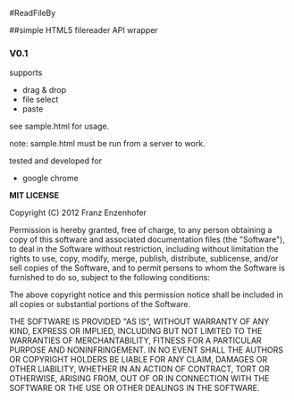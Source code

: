 #ReadFileBy

##simple HTML5 filereader API wrapper

### V0.1

supports

 * drag & drop
 * file select
 * paste

see sample.html for usage.

note: sample.html must be run from a server to work.

tested and developed for 

 * google chrome

**MIT LICENSE** 

Copyright (C) 2012 Franz Enzenhofer

Permission is hereby granted, free of charge, to any person obtaining a copy of this software and associated documentation files (the "Software"), to deal in the Software without restriction, including without limitation the rights to use, copy, modify, merge, publish, distribute, sublicense, and/or sell copies of the Software, and to permit persons to whom the Software is furnished to do so, subject to the following conditions:

The above copyright notice and this permission notice shall be included in all copies or substantial portions of the Software.

THE SOFTWARE IS PROVIDED "AS IS", WITHOUT WARRANTY OF ANY KIND, EXPRESS OR IMPLIED, INCLUDING BUT NOT LIMITED TO THE WARRANTIES OF MERCHANTABILITY, FITNESS FOR A PARTICULAR PURPOSE AND NONINFRINGEMENT. IN NO EVENT SHALL THE AUTHORS OR COPYRIGHT HOLDERS BE LIABLE FOR ANY CLAIM, DAMAGES OR OTHER LIABILITY, WHETHER IN AN ACTION OF CONTRACT, TORT OR OTHERWISE, ARISING FROM, OUT OF OR IN CONNECTION WITH THE SOFTWARE OR THE USE OR OTHER DEALINGS IN THE SOFTWARE.